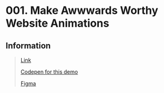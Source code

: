 # 001. Make Awwwards Worthy Website Animations

## Information
>
> [Link](https://www.youtube.com/watch?v=oO8Eva13OY0&list=PL0lNJEnwfVVPxODR0xh37s_SsSD4A-sJy&index=1)
>
>
> [Codepen for this demo](https://codepen.io/designcourse/pen/MWEMgJv)
>
>[Figma](https://www.figma.com/file/oVBxMC7ve15xPfiLLMcvIr/Develop?node-id=0%3A1)
> 